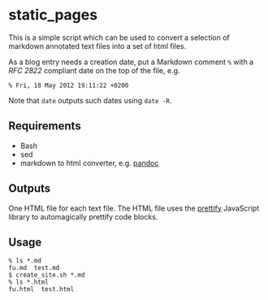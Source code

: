 static_pages
============

This is a simple script which can be used to convert a selection of markdown annotated
text files into a set of html files.

As a blog entry needs a creation date, put a Markdown comment `%` with a _RFC 2822_
compliant date on the top of the file, e.g.

    % Fri, 18 May 2012 19:11:22 +0200

Note that `date` outputs such dates using `date -R`.

Requirements
------------
* Bash 
* sed
* markdown to html converter, e.g. [pandoc](http://johnmacfarlane.net/pandoc/)

Outputs
-------
One HTML file for each text file. The HTML file uses the
[prettify](https://google-code-prettify.googlecode.com/svn/trunk/README.html) JavaScript
library to automagically prettify code blocks.

Usage
-----
    % ls *.md
    fu.md  test.md
    $ create_site.sh *.md
    % ls *.html
    fu.html  test.html

